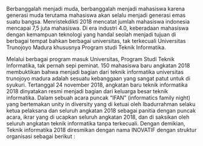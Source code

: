 
Berbanggalah menjadi muda, berbanggalah menjadi mahasiswa karena generasi muda terutama mahasiswa akan selalu menjadi generasi emas suatu bangsa. Menristekdikti 2018 mencatat jumlah mahasiswa indonesia mencapai 7,5 juta mahasiswa. Di era industri 4.0, keberadaan mahasiswa dengan kemampuan teknologi yang handal seolah menjadi tujuan di berbagai tempat bahkan berbagai universitas, tak terkecuali Universitas Trunojoyo Madura khususnya Program studi Teknik Informatika.

Melalui berbagai program masuk Universitas, Program Studi Teknik Informatika, tak pernah sepi peminat. 150 mahasiswa baru angkatan 2018 membuktikan bahwa menjadi bagian dari teknik informatika universitas trunojoyo madura adalah sesuatu kebanggaan yang sangat patut untuk di syukuri. Tertanggal 24 november 2018, angkatan baru teknik informatika 2018 dinyatakan resmi menjadi bagian dari keluarga besar teknik informatika. Dalam sebuah acara puncak “IFAN” (informatics family night) yang bertemakan unity in diversity yang di ketuai oleh Ibadurrahman selaku ketua pelaksana dan seluruh angkatan 2018 sebagai panitia dengan puncak acara, ikrar yang di ucapkan seluruh angkatan 2018, dan di saksikan oleh seluruh angkatan teknik informatika tanpa terkecuali. Dengan demikian, Teknik informatika 2018 diresmikan dengan nama INOVATIF dengan struktur organisasi sebagai berikut :
